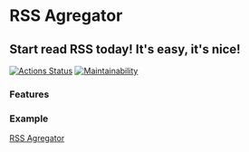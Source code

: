 # RSS Agregator

## Start read RSS today! It's easy, it's nice!

[![Actions Status](https://github.com/poludnev/frontend-project-lvl3/workflows/hexlet-check/badge.svg)](https://github.com/poludnev/frontend-project-lvl3/actions)
[![Maintainability](https://api.codeclimate.com/v1/badges/8a214023652c7c151e7a/maintainability)](https://codeclimate.com/github/poludnev/frontend-project-lvl3/maintainability)

### Features

### Example

[RSS Agregator](https://frontend-project-lvl3-smoky.vercel.app/)

